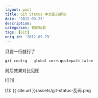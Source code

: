 ```yaml
---
layout: post
title: Git Status 中文乱码解决
date: '2012-09-23'
description:
categories: 我的玩具
tags: [Git]
uniq_id: '2012-09-23'
---
```


只要一行就行了

	git config --global core.quotepath false

前后效果对比见图

![][1]

[1]: {{ site.url }}/assets/git-status-乱码.png
